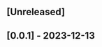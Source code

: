 <!-- The changelog logs all changes in the monorepository -->
<!-- Please add a new entry for each change -->

## [Unreleased]

## [0.0.1] - 2023-12-13
